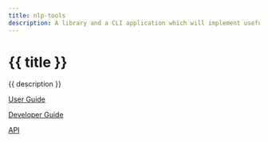 ```yaml
---
title: nlp-tools
description: A library and a CLI application which will implement useful NLP tools
---
```

<h1> {{ title }} </h1>
<p> {{ description }} </p>


<a href="UserGuide.html">User Guide</a> 

<a href="DeveloperGuide.html">Developer Guide</a> 

<a href="api/index.html">API</a> 
